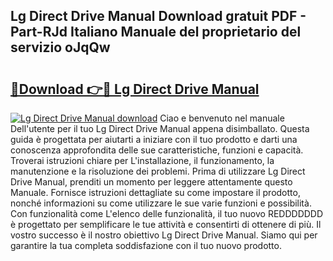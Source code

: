 ## Lg Direct Drive Manual Download gratuit PDF - Part-RJd Italiano Manuale del proprietario del servizio oJqQw

# <h2><a href="http://df9k61l.blite.top/?on=Lg+Direct+Drive+Manual">🔗Download 👉🔴 Lg Direct Drive Manual</a></h2>

[![Lg Direct Drive Manual download](https://i.imgur.com/lujVjoI.png)](http://df9k61l.blite.top/?on=Lg+Direct+Drive+Manual)
Ciao e benvenuto nel manuale Dell'utente per il tuo Lg Direct Drive Manual appena disimballato. Questa guida è progettata per aiutarti a iniziare con il tuo prodotto e darti una conoscenza approfondita delle sue caratteristiche, funzioni e capacità. Troverai istruzioni chiare per L'installazione, il funzionamento, la manutenzione e la risoluzione dei problemi. Prima di utilizzare Lg Direct Drive Manual, prenditi un momento per leggere attentamente questo Manuale. Fornisce istruzioni dettagliate su come impostare il prodotto, nonché informazioni su come utilizzare le sue varie funzioni e possibilità. Con funzionalità come L'elenco delle funzionalità, il tuo nuovo REDDDDDDD è progettato per semplificare le tue attività e consentirti di ottenere di più. Il vostro successo è il nostro obiettivo Lg Direct Drive Manual. Siamo qui per garantire la tua completa soddisfazione con il tuo nuovo prodotto.
